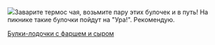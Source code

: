 <!--2025-05-15 07:18:04-->
<div class="yb">
  <div class="rss povarenok"><a href="https://www.povarenok.ru/recipes/show/182641/"><img src="https://www.povarenok.ru/data/cache/2025may/14/01/3176027_64655-640x480.jpg"></a>Заварите термос чая, возьмите пару этих булочек и в путь! На пикнике такие булочки пойдут на &quot;Ура!&quot;. Рекомендую. <p class="titl"><a href="https://www.povarenok.ru/recipes/show/182641/">Булки-лодочки с фаршем и сыром</a></p></div>
</div>
